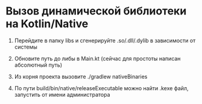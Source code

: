 # Вызов динамической библиотеки на Kotlin/Native

1) Перейдите в папку libs и сгенерируйте .so/.dll/.dylib в зависимости от системы

2) Обновите путь до либы в Main.kt (сейчас для простоты написан абсолютный путь)

3) Из корня проекта вызовите ./gradlew nativeBinaries

4) По пути build/bin/native/releaseExecutable можно найти .kexe файл, запустить от имени администратора




